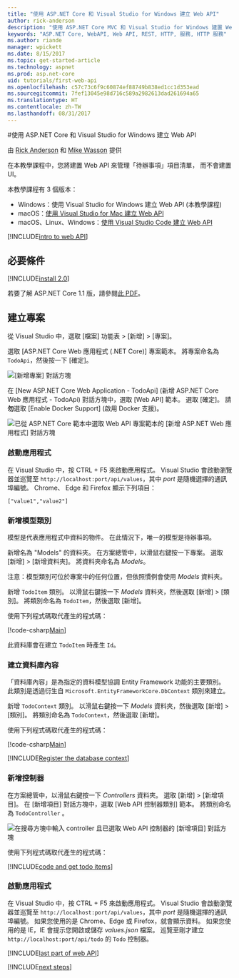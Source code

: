```yaml
---
title: "使用 ASP.NET Core 和 Visual Studio for Windows 建立 Web API"
author: rick-anderson
description: "使用 ASP.NET Core MVC 和 Visual Studio for Windows 建置 Web API"
keywords: "ASP.NET Core, WebAPI, Web API, REST, HTTP, 服務, HTTP 服務"
ms.author: riande
manager: wpickett
ms.date: 8/15/2017
ms.topic: get-started-article
ms.technology: aspnet
ms.prod: asp.net-core
uid: tutorials/first-web-api
ms.openlocfilehash: c57c73c6f9c60874ef88749b838ed1cc1d353ead
ms.sourcegitcommit: 7fef13045e98d716c589a2982613dad261694a65
ms.translationtype: HT
ms.contentlocale: zh-TW
ms.lasthandoff: 08/31/2017
---
```

#<a name="create-a-web-api-with-aspnet-core-and-visual-studio-for-windows"></a>使用 ASP.NET Core 和 Visual Studio for Windows 建立 Web API

由 [Rick Anderson](https://twitter.com/RickAndMSFT) 和 [Mike Wasson](https://github.com/mikewasson) 提供

在本教學課程中，您將建置 Web API 來管理「待辦事項」項目清單， 而不會建置 UI。

本教學課程有 3 個版本：

* Windows：使用 Visual Studio for Windows 建立 Web API (本教學課程)
* macOS：[使用 Visual Studio for Mac 建立 Web API](xref:tutorials/first-web-api-mac)
* macOS、Linux、Windows：[使用 Visual Studio Code 建立 Web API](xref:tutorials/web-api-vsc)

<!-- WARNING: The code AND images in this doc are used by uid: tutorials/web-api-vsc, tutorials/first-web-api-mac and tutorials/first-web-api. If you change any code/images in this tutorial, update uid: tutorials/web-api-vsc -->

[!INCLUDE[intro to web API](../includes/webApi/intro.md)]

## <a name="prerequisites"></a>必要條件

[!INCLUDE[install 2.0](../includes/install2.0.md)]

若要了解 ASP.NET Core 1.1 版，請參閱[此 PDF](https://github.com/aspnet/Docs/tree/master/aspnetcore/tutorials/first-web-api/_static/_webAPI.pdf)。

## <a name="create-the-project"></a>建立專案

從 Visual Studio 中，選取 [檔案] 功能表 > [新增] > [專案]。

選取 [ASP.NET Core Web 應用程式 (.NET Core)] 專案範本。 將專案命名為 `TodoApi`，然後按一下 [確定]。

![[新增專案] 對話方塊](first-web-api/_static/new-project.png)

在 [New ASP.NET Core Web Application - TodoApi] (新增 ASP.NET Core Web 應用程式 - TodoApi) 對話方塊中，選取 [Web API] 範本。 選取 [確定]。 請**勿**選取 [Enable Docker Support] (啟用 Docker 支援)。

![已從 ASP.NET Core 範本中選取 Web API 專案範本的 [新增 ASP.NET Web 應用程式] 對話方塊](first-web-api/_static/web-api-project.png)

### <a name="launch-the-app"></a>啟動應用程式

在 Visual Studio 中，按 CTRL + F5 來啟動應用程式。 Visual Studio 會啟動瀏覽器並巡覽至 `http://localhost:port/api/values`，其中 *port* 是隨機選擇的通訊埠編號。 Chrome、 Edge 和 Firefox 顯示下列項目：

```
["value1","value2"]
``` 

### <a name="add-a-model-class"></a>新增模型類別

模型是代表應用程式中資料的物件。 在此情況下，唯一的模型是待辦事項。

新增名為 "Models" 的資料夾。 在方案總管中，以滑鼠右鍵按一下專案。 選取 [新增] > [新增資料夾]。 將資料夾命名為 *Models*。

注意：模型類別可位於專案中的任何位置，但依照慣例會使用 *Models* 資料夾。

新增 `TodoItem` 類別。 以滑鼠右鍵按一下 *Models* 資料夾，然後選取 [新增] > [類別]。 將類別命名為 `TodoItem`，然後選取 [新增]。

使用下列程式碼取代產生的程式碼：

[!code-csharp[Main](first-web-api/sample/TodoApi/Models/TodoItem.cs)]

此資料庫會在建立 `TodoItem` 時產生 `Id`。

### <a name="create-the-database-context"></a>建立資料庫內容

「資料庫內容」是為指定的資料模型協調 Entity Framework 功能的主要類別。 此類別是透過衍生自 `Microsoft.EntityFrameworkCore.DbContext` 類別來建立。

新增 `TodoContext` 類別。 以滑鼠右鍵按一下 *Models* 資料夾，然後選取 [新增] > [類別]。 將類別命名為 `TodoContext`，然後選取 [新增]。

使用下列程式碼取代產生的程式碼：

[!code-csharp[Main](first-web-api/sample/TodoApi/Models/TodoContext.cs)]

[!INCLUDE[Register the database context](../includes/webApi/register_dbContext.md)]

### <a name="add-a-controller"></a>新增控制器

在方案總管中，以滑鼠右鍵按一下 *Controllers* 資料夾。 選取 [新增] > [新增項目]。 在 [新增項目] 對話方塊中，選取 [Web API 控制器類別] 範本。 將類別命名為 `TodoController` 。

![在搜尋方塊中輸入 controller 且已選取 Web API 控制器的 [新增項目] 對話方塊](first-web-api/_static/new_controller.png)

使用下列程式碼取代產生的程式碼：

[!INCLUDE[code and get todo items](../includes/webApi/getTodoItems.md)]
  
### <a name="launch-the-app"></a>啟動應用程式

在 Visual Studio 中，按 CTRL + F5 來啟動應用程式。 Visual Studio 會啟動瀏覽器並巡覽至 `http://localhost:port/api/values`，其中 *port* 是隨機選擇的通訊埠編號。 如果您使用的是 Chrome、Edge 或 Firefox，就會顯示資料。 如果您使用的是 IE，IE 會提示您開啟或儲存 *values.json* 檔案。 巡覽至剛才建立 `http://localhost:port/api/todo` 的 `Todo` 控制器。

[!INCLUDE[last part of web API](../includes/webApi/end.md)]

[!INCLUDE[next steps](../includes/webApi/next.md)]

